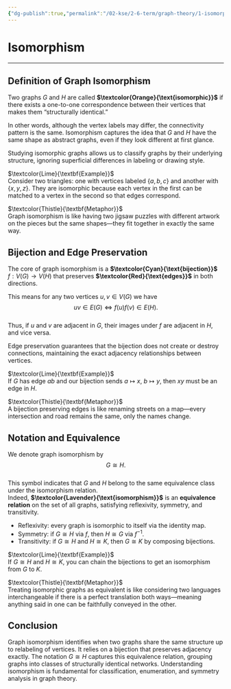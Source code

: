 ```yaml
---
{"dg-publish":true,"permalink":"/02-kse/2-6-term/graph-theory/1-isomorphism/","tags":["kse","math/graphs"],"created":"2025-05-12T12:29:45.366+03:00","updated":"2025-05-12T15:12:25.549+03:00"}
---
```



# Isomorphism

---

## Definition of Graph Isomorphism

Two graphs $G$ and $H$ are called **$\textcolor{Orange}{\text{isomorphic}}$** if there exists a one-to-one correspondence between their vertices that makes them “structurally identical.”

In other words, although the vertex labels may differ, the connectivity pattern is the same. Isomorphism captures the idea that $G$ and $H$ have the same shape as abstract graphs, even if they look different at first glance.

Studying isomorphic graphs allows us to classify graphs by their underlying structure, ignoring superficial differences in labeling or drawing style.

$\textcolor{Lime}{\textbf{Example}}$  
Consider two triangles: one with vertices labeled $\{a,b,c\}$ and another with $\{x,y,z\}$. They are isomorphic because each vertex in the first can be matched to a vertex in the second so that edges correspond.

$\textcolor{Thistle}{\textbf{Metaphor}}$  
Graph isomorphism is like having two jigsaw puzzles with different artwork on the pieces but the same shapes—they fit together in exactly the same way.

## Bijection and Edge Preservation

The core of graph isomorphism is a **$\textcolor{Cyan}{\text{bijection}}$** $f:V(G)\to V(H)$ that preserves **$\textcolor{Red}{\text{edges}}$** in both directions.

This means for any two vertices $u,v\in V(G)$ we have  
$$uv\in E(G)\iff f(u)f(v)\in E(H).$$  
Thus, if $u$ and $v$ are adjacent in $G$, their images under $f$ are adjacent in $H$, and vice versa.

Edge preservation guarantees that the bijection does not create or destroy connections, maintaining the exact adjacency relationships between vertices.

$\textcolor{Lime}{\textbf{Example}}$  
If $G$ has edge $ab$ and our bijection sends $a\mapsto x$, $b\mapsto y$, then $xy$ must be an edge in $H$.

$\textcolor{Thistle}{\textbf{Metaphor}}$  
A bijection preserving edges is like renaming streets on a map—every intersection and road remains the same, only the names change.

## Notation and Equivalence

We denote graph isomorphism by  
$$G\cong H.$$  
This symbol indicates that $G$ and $H$ belong to the same equivalence class under the isomorphism relation.  
Indeed, **$\textcolor{Lavender}{\text{isomorphism}}$** is an **equivalence relation** on the set of all graphs, satisfying reflexivity, symmetry, and transitivity.

- Reflexivity: every graph is isomorphic to itself via the identity map.
- Symmetry: if $G\cong H$ via $f$, then $H\cong G$ via $f^{-1}$.
- Transitivity: if $G\cong H$ and $H\cong K$, then $G\cong K$ by composing bijections.

$\textcolor{Lime}{\textbf{Example}}$  
If $G\cong H$ and $H\cong K$, you can chain the bijections to get an isomorphism from $G$ to $K$.

$\textcolor{Thistle}{\textbf{Metaphor}}$  
Treating isomorphic graphs as equivalent is like considering two languages interchangeable if there is a perfect translation both ways—meaning anything said in one can be faithfully conveyed in the other.

## Conclusion

Graph isomorphism identifies when two graphs share the same structure up to relabeling of vertices. It relies on a bijection that preserves adjacency exactly. The notation $G\cong H$ captures this equivalence relation, grouping graphs into classes of structurally identical networks. Understanding isomorphism is fundamental for classification, enumeration, and symmetry analysis in graph theory.
